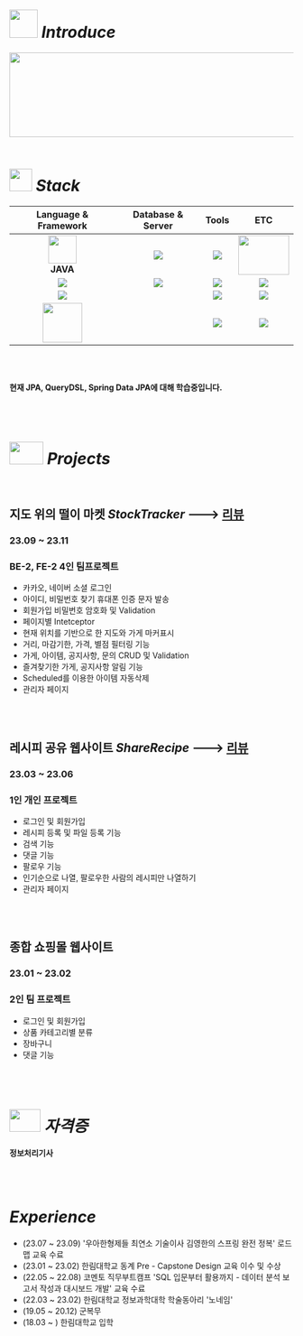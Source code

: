 
#  <img src="https://github.com/jeeunKim/jeeunKim/assets/115774268/15461853-35db-4908-be47-ae0435a41107"  width="50" height="50"/>  *Introduce* 
<img src="https://github.com/jeeunKim/jeeunKim/assets/115774268/5599d630-cb0e-4ec3-9777-122aa870e9ae"  width="1000" height="150"/>


<br>
</br>

#  <img src="https://github.com/jeeunKim/jeeunKim/assets/115774268/2cfa7008-519d-43fc-b3bf-8fc9f9562c24"  width="40" height="40"/> *Stack* 

|**Language & Framework**|**Database & Server** |**Tools**|<span> **ETC** |
|:---:|:---:|:---:|:---:|
|<img src="https://github.com/jeeunKim/jeeunKim/assets/115774268/d883a9c0-7708-46af-8268-b17bc32b8d8d"  width="50" height="50"/> <br> **JAVA**|<img src="https://img.shields.io/badge/MySQL-4479A1?style=for-the-badge&logo=MySQL&logoColor=white"> |<img src="https://img.shields.io/badge/GitHub-181717?style=for-the-badge&logo=GitHub&logoColor=white">|<img src="https://github.com/jeeunKim/jeeunKim/assets/115774268/1c422c04-a62a-4d8b-98b9-7e4896ccd13c"  width="90" height="70"/> <br>|
|<img src="https://img.shields.io/badge/Spring-6DB33F?style=for-the-badge&logo=Spring&logoColor=white">|<img src="https://img.shields.io/badge/ApacheTomcat-F8DC75?style=for-the-badge&logo=ApacheTomcat&logoColor=black">|<img src="https://img.shields.io/badge/Postman-FF6C37?style=for-the-badge&logo=Postman&logoColor=white">|<img src="https://img.shields.io/badge/Thymeleaf-005F0F?style=for-the-badge&logo=Thymeleaf&logoColor=white">|
|<img src="https://img.shields.io/badge/SpringBoot-6DB33F?style=for-the-badge&logo=SpringBoot&logoColor=white">||<img src="https://img.shields.io/badge/Notion-000000?style=for-the-badge&logo=Notion&logoColor=white">|<img src="https://img.shields.io/badge/HTML5-E34F26?style=for-the-badge&logo=HTML5&logoColor=white">|
|<img src="https://github.com/jeeunKim/jeeunKim/assets/115774268/00858f64-9fdc-4644-a196-439bef73eca1"  width="70" height="70"/> <br>||<img src="https://img.shields.io/badge/EclpseIDE-2C2255?style=for-the-badge&logo=EclpseIDE&logoColor=white">|<img src="https://img.shields.io/badge/CSS3-1572B6?style=for-the-badge&logo=CSS3&logoColor=white"> |

<br>
</br>

**현재 JPA, QueryDSL, Spring Data JPA에 대해 학습중입니다.**

<br>
</br>

#  <img src="https://github.com/jeeunKim/jeeunKim/assets/115774268/566662fe-e35e-4607-b6df-ad0a75eed247"  width="60" height="40"/> *Projects* 

<br>

  ## 지도 위의 떨이 마켓   *StockTracker*  --->  [리뷰](https://github.com/jeeunKim/StockTracker/tree/main)
   ### 23.09 ~ 23.11 
   ### BE-2, FE-2 4인 팀프로젝트
  - 카카오, 네이버 소셜 로그인
  - 아이디, 비밀번호 찾기 휴대폰 인증 문자 발송
  - 회원가입 비밀번호 암호화 및 Validation
  - 페이지별 Intetceptor
  - 현재 위치를 기반으로 한 지도와 가게 마커표시
  - 거리, 마감기한, 가격, 별점 필터링 기능
  - 가게, 아이템, 공지사항, 문의 CRUD 및 Validation
  - 즐겨찾기한 가게, 공지사항 알림 기능
  - Scheduled를 이용한 아이템 자동삭제
  - 관리자 페이지
     
 <br>
</br>

  ## 레시피 공유 웹사이트  *ShareRecipe*  --->  [리뷰](https://github.com/jeeunKim/2023-1-Recipe-Web)
   ### 23.03 ~ 23.06 
   ### 1인 개인 프로젝트
  - 로그인 및 회원가입
  - 레시피 등록 및 파일 등록 기능
  - 검색 기능
  - 댓글 기능
  - 팔로우 기능
  - 인기순으로 나열, 팔로우한 사람의 레시피만 나열하기
  - 관리자 페이지
    
  <br>
</br>

  ## 종합 쇼핑몰 웹사이트
   ### 23.01 ~ 23.02 
   ### 2인 팀 프로젝트
  - 로그인 및 회원가입
  - 상품 카테고리별 분류
  - 장바구니
  - 댓글 기능

<br>
</br>

#  <img src="https://github.com/jeeunKim/jeeunKim/assets/115774268/9cfdbac4-689c-49eb-992e-15109bbb0ed6"  width="55" height="40"/> *자격증* 
**정보처리기사**

 <br>
</br>

# *Experience*
 - (23.07 ~ 23.09) '우아한형제들 최연소 기술이사 김영한의 스프링 완전 정복' 로드맵 교육 수료
 - (23.01 ~ 23.02) 한림대학교 동계 Pre - Capstone Design 교육 이수 및 수상
 - (22.05 ~ 22.08) 코멘토 직무부트캠프 'SQL 입문부터 활용까지 - 데이터 분석 보고서 작성과 대시보드 개발' 교육 수료
 - (22.03 ~ 23.02) 한림대학교 정보과학대학 학술동아리 '노네임'
 - (19.05 ~ 20.12) 군복무
 - (18.03 ~ ) 한림대학교 입학



 

